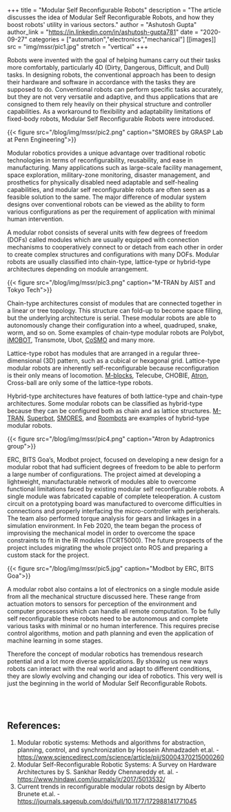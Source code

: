 +++
title = "Modular Self Reconfigurable Robots"
description = "The article discusses the idea of Modular Self Reconfigurable Robots, and how they boost robots' utility in various sectors."
author = "Ashutosh Gupta"
author_link = "https://in.linkedin.com/in/ashutosh-gupta781"
date = "2020-09-27"
categories = ["automation","electronics","mechanical"]
[[images]]
    src = "img/mssr/pic1.jpg"
    stretch = "vertical"
+++

Robots were invented with the goal of helping humans carry out their tasks more comfortably, particularly 4D (Dirty, Dangerous, Difficult, and Dull) tasks. In designing robots, the conventional approach has been to design their hardware and software in accordance with the tasks they are supposed to do. Conventional robots can perform specific tasks accurately, but they are not very versatile and adaptive, and thus applications that are consigned to them rely heavily on their physical structure and controller capabilities. As a workaround to flexibility and adaptability limitations of fixed-body robots, Modular Self Reconfigurable Robots were introduced.

<!--Smores image-->
{{< figure src="/blog/img/mssr/pic2.png" caption="SMORES by GRASP Lab at Penn Engineering">}}

Modular robotics provides a unique advantage over traditional robotic technologies in terms of reconfigurability, reusability, and ease in manufacturing. Many applications such as large-scale facility management, space exploration, military-zone monitoring, disaster management, and prosthetics for physically disabled  need adaptable and self-healing capabilities, and modular self reconfigurable robots are often seen as a feasible solution to the same. The major difference of modular system designs over conventional robots can be viewed as the ability to form various configurations as per the requirement of application with minimal human intervention.

A modular robot consists of several units with few degrees of freedom (DOFs) called modules which are usually equipped with connection mechanisms to cooperatively connect to or detach from each other in order to create complex structures and configurations with many DOFs. Modular robots are usually classified into chain-type, lattice-type or hybrid-type architectures depending on module arrangement.

<!--M-tran image-->
{{< figure src="/blog/img/mssr/pic3.png" caption="M-TRAN by AIST and Tokyo Tech">}}

Chain-type architectures consist of modules that are connected together in a linear or tree topology. This structure can fold-up to become space filling, but the underlying architecture is serial. These modular robots  are able to autonomously change their configuration into a wheel, quadruped, snake, worm, and so on. Some examples of chain-type modular robots are Polybot, [iMOBOT](https://www.youtube.com/watch?v=6qxx7K17L_8), Transmote, Ubot, [CoSMO](https://www.youtube.com/watch?v=uhNEuXQK1iI) and many more.

Lattice-type robot has modules that are arranged in a regular three-dimensional (3D) pattern, such as a cubical or hexagonal grid. Lattice-type modular robots are inherently self-reconfigurable because reconfiguration is their only means of locomotion. [M-blocks](https://www.youtube.com/watch?v=hI5UDKaWJOo), Telecube, CHOBIE, [Atron](https://www.youtube.com/playlist?list=PL0801B819ED037AA0), Cross-ball are only some of the lattice-type robots.

Hybrid-type architectures have features of both lattice-type and chain-type architectures. Some modular robots can be classified as hybrid-type because they can be configured both as chain and as lattice structures. [M-TRAN](https://www.youtube.com/watch?v=4oSavAHf0dg&t=2s), [Superbot](https://www.youtube.com/watch?v=rfT0hbewv-4), [SMORES](https://www.youtube.com/watch?v=CfKErvU3we8), and [Roombots](https://www.youtube.com/watch?v=KY6QCDUngtk) are examples of hybrid-type modular robots.

<!--Atron image-->
{{< figure src="/blog/img/mssr/pic4.png" caption="Atron by Adaptronics group">}}

ERC, BITS Goa’s, Modbot project, focused on developing a new design for a modular robot that had sufficient degrees of freedom to be able to perform a large number of configurations. The project aimed at developing a lightweight, manufacturable network of modules able to overcome functional limitations faced by existing modular self reconfigurable robots. A single module was fabricated capable of complete teleoperation. A custom circuit on a prototyping board was manufactured to overcome difficulties in connections and properly interfacing the micro-controller with peripherals. The team also performed torque analysis for gears and linkages in a simulation environment. In Feb 2020, the team began the process of improvising the mechanical model in order to overcome the space constraints to fit in the IR modules (TCRT5000). The future prospects of the project includes migrating the whole project onto ROS and preparing a custom stack for the project.

<!--Modbot image-->
{{< figure src="/blog/img/mssr/pic5.jpg" caption="Modbot by ERC, BITS Goa">}}

A modular robot also contains a lot of electronics on a single module aside from all the mechanical structure discussed here. These range from actuation motors to sensors for perception of the environment and computer processors which can handle all remote computation. To be fully self reconfigurable these robots need to be autonomous and complete various tasks with minimal or no human interference. This requires precise control algorithms, motion and path planning and even the application of machine learning in some stages.

Therefore the concept of modular robotics has tremendous research potential and a lot more diverse applications. By showing us new ways robots can interact with the real world and adapt to different conditions, they are slowly evolving and changing our idea of robotics. This very well is just the beginning in the world of Modular Self Reconfigurable Robots.

<br>
<br>

## References:

1. Modular robotic systems: Methods and algorithms for abstraction, planning, control, and synchronization by Hossein Ahmadzadeh et.al. - https://www.sciencedirect.com/science/article/pii/S0004370215000260
2. Modular Self-Reconfigurable Robotic Systems: A Survey on Hardware Architectures by S. Sankhar Reddy Chennareddy et. al. - https://www.hindawi.com/journals/jr/2017/5013532/
3. Current trends in reconfigurable modular robots design by Alberto Brunete  et.al. - https://journals.sagepub.com/doi/full/10.1177/172988141771045